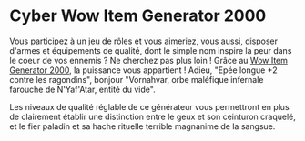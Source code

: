 # Cyber Wow Item Generator 2000

Vous participez à un jeu de rôles et vous aimeriez, vous aussi, disposer d'armes et équipements de qualité, dont le simple nom inspire la peur dans le coeur de vos ennemis ? Ne cherchez pas plus loin ! Grâce au [Wow Item Generator 2000](http://setebos.fr/wow/), la puissance vous appartient !
Adieu, "Epée longue +2 contre les ragondins", bonjour "Vornahvar, orbe maléfique infernale farouche de N'Yaf'Atar, entité du vide".

Les niveaux de qualité réglable de ce générateur vous permettront en plus de clairement établir une distinction entre le geux et son ceinturon craquelé, et le fier paladin et sa hache rituelle terrible magnanime de la sangsue.
